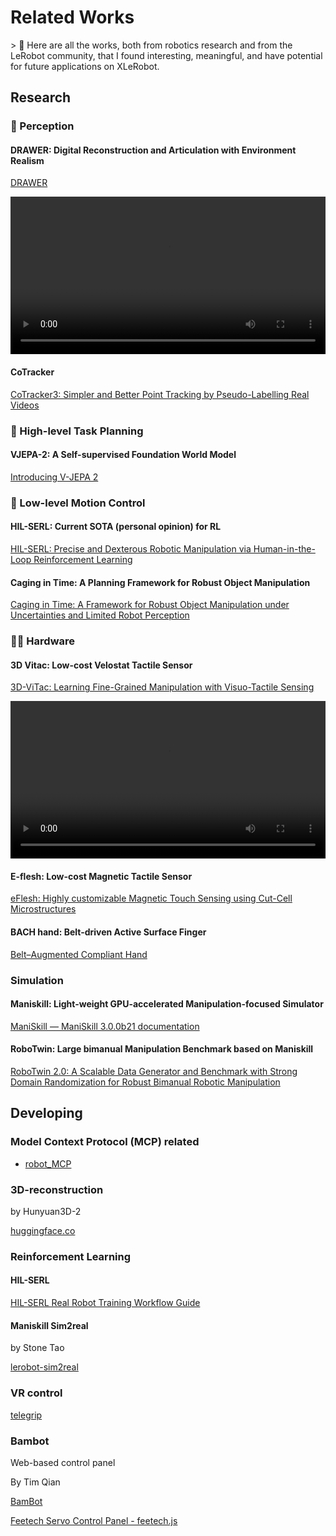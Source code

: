 # Related Works

<aside>
> 🤗 Here are all the works, both from robotics research and from the LeRobot community, that I found interesting, meaningful, and have potential for future applications on XLeRobot.

</aside>

## Research

### 👀 Perception 

#### DRAWER: Digital Reconstruction and Articulation with Environment Realism

[DRAWER](https://xiahongchi.github.io/DRAWER/)

<video width="100%" controls>
  <source src="attachment:55595b63-bad8-4deb-bf40-1d8aab5d1fb1:407d47f98b507e202e74ed2d0dbd6fed.mp4" type="video/mp4">
  Your browser does not support the video tag.
</video>

#### CoTracker

[CoTracker3: Simpler and Better Point Tracking by Pseudo-Labelling Real Videos](https://cotracker3.github.io/)

### 🧠 High-level Task Planning 

#### VJEPA-2: A Self-supervised Foundation World Model

[Introducing V-JEPA 2](https://ai.meta.com/vjepa/)

### 🙌 Low-level Motion Control

#### HIL-SERL: Current SOTA (personal opinion) for RL

[HIL-SERL: Precise and Dexterous Robotic Manipulation via Human-in-the-Loop Reinforcement Learning](https://hil-serl.github.io/)

#### Caging in Time: A Planning Framework for Robust Object Manipulation

[Caging in Time: A Framework for Robust Object Manipulation under Uncertainties and Limited Robot Perception](https://journals.sagepub.com/doi/pdf/10.1177/02783649251343926)

### 👨‍🔧 Hardware

#### 3D Vitac: Low-cost Velostat Tactile Sensor

[3D-ViTac: Learning Fine-Grained Manipulation with Visuo-Tactile Sensing](https://binghao-huang.github.io/3D-ViTac/)

<video width="100%" controls>
  <source src="../_static/videos/Other_works/3D-Vitac.mp4" type="video/mp4">
  Your browser does not support the video tag.
</video>



#### E-flesh: Low-cost Magnetic Tactile Sensor

[eFlesh: Highly customizable Magnetic Touch Sensing using Cut-Cell Microstructures](https://e-flesh.com)

#### BACH hand: Belt-driven Active Surface Finger 

[Belt–Augmented Compliant Hand](https://yuanshenli.com/bach.html)

### Simulation

#### Maniskill: Light-weight GPU-accelerated Manipulation-focused Simulator

[ManiSkill — ManiSkill 3.0.0b21 documentation](https://maniskill.readthedocs.io/en/latest/)

#### RoboTwin: Large bimanual Manipulation Benchmark based on Maniskill

[RoboTwin 2.0: A Scalable Data Generator and Benchmark with Strong Domain Randomization for Robust Bimanual Robotic Manipulation](https://robotwin-platform.github.io/)


## Developing

### Model Context Protocol (MCP) related

- [robot_MCP](https://github.com/IliaLarchenko/robot_MCP)

### 3D-reconstruction

by Hunyuan3D-2

[huggingface.co](https://huggingface.co/spaces/tencent/Hunyuan3D-2)

### Reinforcement Learning

#### HIL-SERL

[HIL-SERL Real Robot Training Workflow Guide](https://huggingface.co/docs/lerobot/hilserl)

#### Maniskill Sim2real
by Stone Tao

[lerobot-sim2real](https://github.com/StoneT2000/lerobot-sim2real)

### VR control

[telegrip](https://github.com/DipFlip/telegrip)

### Bambot

Web-based control panel 

By Tim Qian

[BamBot](https://bambot.org/)

[Feetech Servo Control Panel - feetech.js](http://bambot.org/feetech.js)
